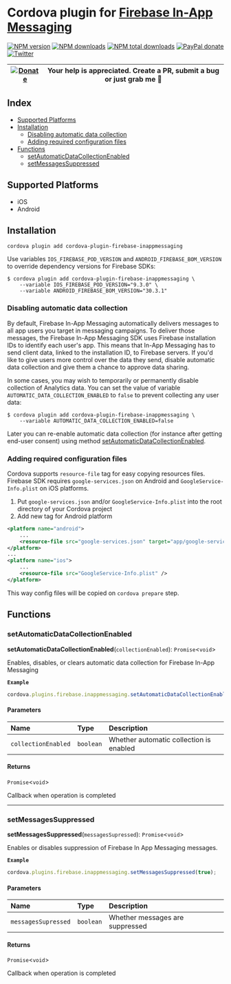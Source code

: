 # Cordova plugin for [Firebase In-App Messaging](https://firebase.google.com/docs/in-app-messaging)

[![NPM version][npm-version]][npm-url] [![NPM downloads][npm-downloads]][npm-url] [![NPM total downloads][npm-total-downloads]][npm-url] [![PayPal donate](https://img.shields.io/badge/paypal-donate-ff69b4?logo=paypal)][donate-url] [![Twitter][twitter-follow]][twitter-url]

| [![Donate](https://www.paypalobjects.com/en_US/i/btn/btn_donateCC_LG.gif)][donate-url] | Your help is appreciated. Create a PR, submit a bug or just grab me :beer: |
|-|-|

[npm-url]: https://www.npmjs.com/package/cordova-plugin-firebase-inappmessaging
[npm-version]: https://img.shields.io/npm/v/cordova-plugin-firebase-inappmessaging.svg
[npm-downloads]: https://img.shields.io/npm/dm/cordova-plugin-firebase-inappmessaging.svg
[npm-total-downloads]: https://img.shields.io/npm/dt/cordova-plugin-firebase-inappmessaging.svg?label=total+downloads
[twitter-url]: https://twitter.com/chemerisuk
[twitter-follow]: https://img.shields.io/twitter/follow/chemerisuk.svg?style=social&label=Follow%20me
[donate-url]: https://www.paypal.com/cgi-bin/webscr?cmd=_s-xclick&hosted_button_id=K7CE5R3PAPT9A&source=url

## Index

<!-- MarkdownTOC levels="2,3" autolink="true" -->

- [Supported Platforms](#supported-platforms)
- [Installation](#installation)
    - [Disabling automatic data collection](#disabling-automatic-data-collection)
    - [Adding required configuration files](#adding-required-configuration-files)
- [Functions](#functions)
    - [setAutomaticDataCollectionEnabled](#setautomaticdatacollectionenabled)
    - [setMessagesSuppressed](#setmessagessuppressed)

<!-- /MarkdownTOC -->

## Supported Platforms

- iOS
- Android

## Installation

    cordova plugin add cordova-plugin-firebase-inappmessaging

Use variables `IOS_FIREBASE_POD_VERSION` and `ANDROID_FIREBASE_BOM_VERSION` to override dependency versions for Firebase SDKs:

    $ cordova plugin add cordova-plugin-firebase-inappmessaging \
        --variable IOS_FIREBASE_POD_VERSION="9.3.0" \
        --variable ANDROID_FIREBASE_BOM_VERSION="30.3.1"

### Disabling automatic data collection
By default, Firebase In-App Messaging automatically delivers messages to all app users you target in messaging campaigns. To deliver those messages, the Firebase In-App Messaging SDK uses Firebase installation IDs to identify each user's app. This means that In-App Messaging has to send client data, linked to the installation ID, to Firebase servers. If you'd like to give users more control over the data they send, disable automatic data collection and give them a chance to approve data sharing.

In some cases, you may wish to temporarily or permanently disable collection of Analytics data. You can set the value of variable `AUTOMATIC_DATA_COLLECTION_ENABLED` to `false` to prevent collecting any user data:

    $ cordova plugin add cordova-plugin-firebase-inappmessaging \
        --variable AUTOMATIC_DATA_COLLECTION_ENABLED=false

Later you can re-enable automatic data collection (for instance after getting end-user consent) using method [setAutomaticDataCollectionEnabled](#setautomaticdatacollectionenabled).

### Adding required configuration files

Cordova supports `resource-file` tag for easy copying resources files. Firebase SDK requires `google-services.json` on Android and `GoogleService-Info.plist` on iOS platforms.

1. Put `google-services.json` and/or `GoogleService-Info.plist` into the root directory of your Cordova project
2. Add new tag for Android platform

```xml
<platform name="android">
    ...
    <resource-file src="google-services.json" target="app/google-services.json" />
</platform>
...
<platform name="ios">
    ...
    <resource-file src="GoogleService-Info.plist" />
</platform>
```

This way config files will be copied on `cordova prepare` step.

<!-- TypedocGenerated -->

## Functions

### setAutomaticDataCollectionEnabled

**setAutomaticDataCollectionEnabled**(`collectionEnabled`): `Promise`<`void`\>

Enables, disables, or clears automatic data collection for Firebase In-App Messaging

**`Example`**

```ts
cordova.plugins.firebase.inappmessaging.setAutomaticDataCollectionEnabled(true);
```

#### Parameters

| Name | Type | Description |
| :------ | :------ | :------ |
| `collectionEnabled` | `boolean` | Whether automatic collection is enabled |

#### Returns

`Promise`<`void`\>

Callback when operation is completed

___

### setMessagesSuppressed

**setMessagesSuppressed**(`messagesSupressed`): `Promise`<`void`\>

Enables or disables suppression of Firebase In App Messaging messages.

**`Example`**

```ts
cordova.plugins.firebase.inappmessaging.setMessagesSuppressed(true);
```

#### Parameters

| Name | Type | Description |
| :------ | :------ | :------ |
| `messagesSupressed` | `boolean` | Whether messages are suppressed |

#### Returns

`Promise`<`void`\>

Callback when operation is completed
